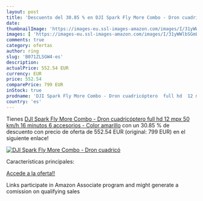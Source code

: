 ```yaml
---
layout: post
title: 'Descuento del 30.85 % en DJI Spark Fly More Combo - Dron cuadricó'
date: 
thumbnailImage: 'https://images-eu.ssl-images-amazon.com/images/I/31yWWlbSGmL._SL200_.jpg'
images: [ 'https://images-eu.ssl-images-amazon.com/images/I/31yWWlbSGmL._SL200_.jpg' ]
comments: true
category: ofertas
author: ring
slug: 'B071ZLSGW4-es'
description:
actualPrice: 552.54 EUR
currency: EUR
price: 552.54
comparePrice: 799 EUR
inStock: true
prodname: 'DJI Spark Fly More Combo - Dron cuadricóptero  full hd  12 mpx  50 km/h  16 minutos  6 accesorios - Color amarillo'
country: 'es'
---
```


Tienes [DJI Spark Fly More Combo - Dron cuadricóptero  full hd  12 mpx  50 km/h  16 minutos  6 accesorios - Color amarillo](https://www.amazon.es/dp/B071ZLSGW4/?tag=tolees-21) con un 30.85 % de descuento con precio de oferta de 552.54 EUR (original: 799 EUR) en el siguiente enlace!

[![DJI Spark Fly More Combo - Dron cuadricó](https://images-eu.ssl-images-amazon.com/images/I/31yWWlbSGmL._SL200_.jpg)](https://www.amazon.es/dp/B071ZLSGW4/?tag=tolees-21)

Características principales:


[Accede a la oferta!!](https://www.amazon.es/dp/B071ZLSGW4/?tag=tolees-21)

Links participate in Amazon Associate program and might generate a comission on qualifying sales


